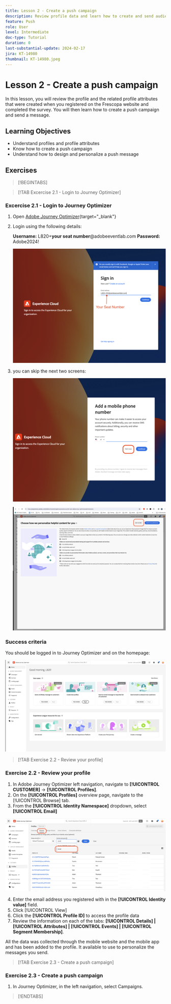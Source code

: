 ```yaml
---
title: Lesson 2 - Create a push campaign
description: Review profile data and learn how to create and send audiences a push notifications in Journey Optimizer.
feature: Push
role: User
level: Intermediate
doc-type: Tutorial
duration: 0
last-substantial-update: 2024-02-17
jira: KT-14980
thumbnail: KT-14980.jpeg
---
```


# Lesson 2 - Create a push campaign

In this lesson, you will review the profile and the related profile attributes that were created when you registered on the Frescopa website and completed the survey. You will then learn how to create a push campaign and send a message.

## Learning Objectives

* Understand profiles and profile attributes
* Know how to create a push campaign
* Understand how to design and personalize a push message

## Exercises

>[!BEGINTABS]

>[!TAB Excercise 2.1 - Login to Journey Optimizer]

### Excercise 2.1 - Login to Journey Optimizer

1. Open [Adobe Journey Optimizer](https://experience.adobe.com/#/@techmarketingdemos/sname:summit-ajo-lab/journey-optimizer/home){target="_blank"} 
2. Login using the following details:
    
    **Username:**   L820+**your seat number**@adobeeventlab.com
    **Password:**   Adobe2024! 

    ![Login screen](/help/summit/l820-lab-workbook/assets/2-1-1-ajo-sign-in.png)

3. you can skip the next two screens:

    ![Phone number](/help/summit/l820-lab-workbook/assets/2-1-3-ajo-add-phone.png)

     ![Personalization pop up](/help/summit/l820-lab-workbook/assets/2-1-4-ajo-personalization-pop-up.png)


### Success criteria

You should be logged in to Journey Optimizer and on the homepage:

![AJO Homepage](/help/summit/l820-lab-workbook/assets/2-1-5-ajo-homepage.png)

>[!TAB Exercise 2.2 - Review your profile]

### Exercise 2.2 - Review your profile

1. In Adobe Journey Optimizer left navigation, navigate to **[!UICONTROL CUSTOMER]** -> **[!UICONTROL Profiles]**.
2. On the **[!UICONTROL Profiles]** overview page, navigate to the [!UICONTROL Browse] tab.
3. From the **[!UICONTROL Identity Namespace]** dropdown, select **[!UICONTROL Email]** 

![Select identity namespace](/help/summit/l820-lab-workbook/assets/2-2-1-select-identity-namespace.png)

4. Enter the email address you registered with in the **[!UICONTROL Identity value]** field. 
5. Click [!UICONTROL View]
6. Click the **[!UICONTROL Profile ID]** to access the profile data
7. Review the information on each of the tabs: **[!UICONTROL Details] | [!UICONTROL Attributes] | [!UICONTROL Events] | [!UICONTROL Segment Membership]**. 

All the data  was collected through the mobile website and the mobile app and has been added to the profile. It available to use to personalize the messages you send.

>[!TAB Exercise 2.3 - Create a push campaign]

### Exercise 2.3 - Create a push campaign

1. In Journey Optimizer, in the left navigation, select Campaigns.
 

>[!ENDTABS]

